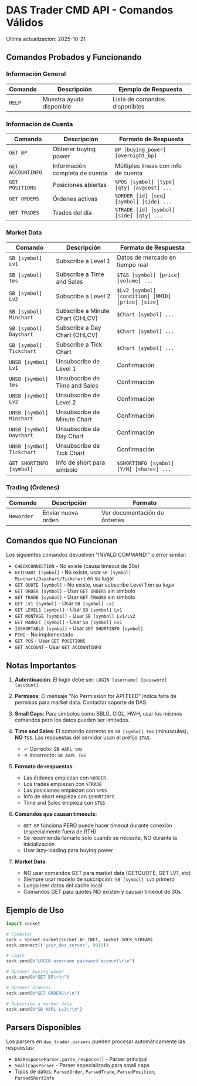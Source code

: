 # DAS Trader CMD API - Comandos Válidos

Última actualización: 2025-10-21

## Comandos Probados y Funcionando

### Información General
| Comando | Descripción | Ejemplo de Respuesta |
|---------|-------------|---------------------|
| `HELP` | Muestra ayuda disponible | Lista de comandos disponibles |

### Información de Cuenta
| Comando | Descripción | Formato de Respuesta |
|---------|-------------|---------------------|
| `GET BP` | Obtener buying power | `BP [buying_power] [overnight_bp]` |
| `GET ACCOUNTINFO` | Información completa de cuenta | Múltiples líneas con info de cuenta |
| `GET POSITIONS` | Posiciones abiertas | `%POS [symbol] [type] [qty] [avgcost] ...` |
| `GET ORDERS` | Órdenes activas | `%ORDER [id] [seq] [symbol] [side] ...` |
| `GET TRADES` | Trades del día | `%TRADE [id] [symbol] [side] [qty] ...` |

### Market Data
| Comando | Descripción | Formato de Respuesta |
|---------|-------------|---------------------|
| `SB [symbol] Lv1` | Subscribe a Level 1 | Datos de mercado en tiempo real |
| `SB [symbol] tms` | Subscribe a Time and Sales | `$T&S [symbol] [price] [volume] ...` |
| `SB [symbol] Lv2` | Subscribe a Level 2 | `$Lv2 [symbol] [condition] [MMID] [price] [size]` |
| `SB [symbol] Minchart` | Subscribe a Minute Chart (OHLCV) | `$Chart [symbol] ...` |
| `SB [symbol] Daychart` | Subscribe a Day Chart (OHLCV) | `$Chart [symbol] ...` |
| `SB [symbol] Tickchart` | Subscribe a Tick Chart | `$Chart [symbol] ...` |
| `UNSB [symbol] Lv1` | Unsubscribe de Level 1 | Confirmación |
| `UNSB [symbol] tms` | Unsubscribe de Time and Sales | Confirmación |
| `UNSB [symbol] Lv2` | Unsubscribe de Level 2 | Confirmación |
| `UNSB [symbol] Minchart` | Unsubscribe de Minute Chart | Confirmación |
| `UNSB [symbol] Daychart` | Unsubscribe de Day Chart | Confirmación |
| `UNSB [symbol] Tickchart` | Unsubscribe de Tick Chart | Confirmación |
| `GET SHORTINFO [symbol]` | Info de short para símbolo | `$SHORTINFO [symbol] [Y/N] [shares] ...` |

### Trading (Órdenes)
| Comando | Descripción | Formato |
|---------|-------------|---------|
| `Neworder` | Enviar nueva orden | Ver documentación de órdenes |

## Comandos que NO Funcionan

Los siguientes comandos devuelven "INVALD COMMAND!" o error similar:

- `CHECKCONNECTION` - No existe (causa timeout de 30s)
- `GETCHART [symbol]` - No existe, usar `SB [symbol] Minchart/Daychart/Tickchart` en su lugar
- `GET QUOTE [symbol]` - No existe, usar subscribe Level 1 en su lugar
- `GET ORDER [symbol]` - Usar `GET ORDERS` sin símbolo
- `GET TRADE [symbol]` - Usar `GET TRADES` sin símbolo
- `GET LV1 [symbol]` - Usar `SB [symbol] Lv1`
- `GET LEVEL1 [symbol]` - Usar `SB [symbol] Lv1`
- `GET MONTAGE [symbol]` - Usar `SB [symbol] Lv1/Lv2`
- `GET MARKET [symbol]` - Usar `SB [symbol] Lv1`
- `ISSHORTABLE [symbol]` - Usar `GET SHORTINFO [symbol]`
- `PING` - No implementado
- `GET POS` - Usar `GET POSITIONS`
- `GET ACCOUNT` - Usar `GET ACCOUNTINFO`

## Notas Importantes

1. **Autenticación**: El login debe ser: `LOGIN [username] [password] [account]`

2. **Permisos**: El mensaje "No Permission for API FEED" indica falta de permisos para market data. Contactar soporte de DAS.

3. **Small Caps**: Para símbolos como BBLG, CIGL, HWH, usar los mismos comandos pero los datos pueden ser limitados.

4. **Time and Sales**: El comando correcto es `SB [symbol] tms` (minúsculas), **NO** `T&S`. Las respuestas del servidor usan el prefijo `$T&S`.
   - ✓ Correcto: `SB AAPL tms`
   - ✗ Incorrecto: `SB AAPL T&S`

5. **Formato de respuestas**:
   - Las órdenes empiezan con `%ORDER`
   - Los trades empiezan con `%TRADE`
   - Las posiciones empiezan con `%POS`
   - Info de short empieza con `$SHORTINFO`
   - Time and Sales empieza con `$T&S`

6. **Comandos que causan timeouts**:
   - `GET BP` funciona PERO puede hacer timeout durante conexión (especialmente fuera de RTH)
   - Se recomienda llamarlo solo cuando se necesite, NO durante la inicialización
   - Usar lazy-loading para buying power

7. **Market Data**:
   - NO usar comandos GET para market data (GETQUOTE, GET LV1, etc)
   - Siempre usar modelo de suscripción: `SB [symbol] Lv1` primero
   - Luego leer datos del cache local
   - Comandos GET para quotes NO existen y causan timeout de 30s

## Ejemplo de Uso

```python
import socket

# Conectar
sock = socket.socket(socket.AF_INET, socket.SOCK_STREAM)
sock.connect(('your_das_server', 9910))

# Login
sock.send(b"LOGIN username password account\r\n")

# Obtener buying power
sock.send(b"GET BP\r\n")

# Obtener órdenes
sock.send(b"GET ORDERS\r\n")

# Subscribe a market data
sock.send(b"SB AAPL Lv1\r\n")
```

## Parsers Disponibles

Los parsers en `das_trader.parsers` pueden procesar automáticamente las respuestas:

- `DASResponseParser.parse_response()` - Parser principal
- `SmallCapsParser` - Parser especializado para small caps
- Tipos de datos: `ParsedOrder`, `ParsedTrade`, `ParsedPosition`, `ParsedShortInfo`